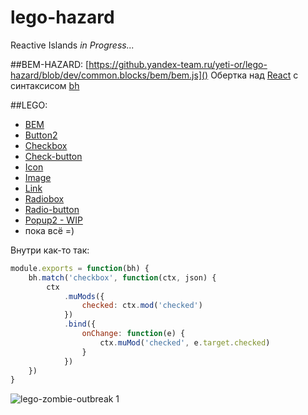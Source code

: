 # lego-hazard
Reactive Islands
_in Progress..._

##BEM-HAZARD: 
[https://github.yandex-team.ru/yeti-or/lego-hazard/blob/dev/common.blocks/bem/bem.js]()
Обертка над [React](https://facebook.github.io) с синтаксисом [bh](https://github.com/bem/bh)

##LEGO:
* [BEM](https://github.yandex-team.ru/pages/yeti-or/lego-hazard/bem.html)
* [Button2](https://github.yandex-team.ru/pages/yeti-or/lego-hazard/button2.html)
* [Checkbox](https://github.yandex-team.ru/pages/yeti-or/lego-hazard/checkbox.html)
* [Check-button](https://github.yandex-team.ru/pages/yeti-or/lego-hazard/check-button.html)
* [Icon](https://github.yandex-team.ru/pages/yeti-or/lego-hazard/icon.html)
* [Image](https://github.yandex-team.ru/pages/yeti-or/lego-hazard/image.html)
* [Link](https://github.yandex-team.ru/pages/yeti-or/lego-hazard/link.html)
* [Radiobox](https://github.yandex-team.ru/pages/yeti-or/lego-hazard/radiobox.html)
* [Radio-button](https://github.yandex-team.ru/pages/yeti-or/lego-hazard/radio-button.html)
* [Popup2 - WIP](https://github.yandex-team.ru/pages/yeti-or/lego-hazard/popup.html)
* пока всё =)

Внутри как-то так:
```javascript
module.exports = function(bh) {
    bh.match('checkbox', function(ctx, json) {
        ctx
            .muMods({
                checked: ctx.mod('checked')
            })
            .bind({
                onChange: function(e) {
                    ctx.muMod('checked', e.target.checked)
                }
            })
    })
}
```

![lego-zombie-outbreak 1](https://github.yandex-team.ru/github-enterprise-assets/0000/1623/0000/2211/d68d24cc-263e-11e5-88ca-f05b39469090.png)
